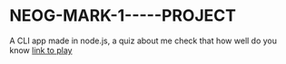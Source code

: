# NEOG-MARK-1-----PROJECT
A CLI app made in node.js, 
a quiz about me check that how well do you know
[link to play](https://replit.com/@khandilshad0404/End-Game#index.js)
